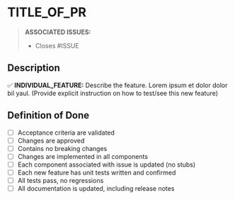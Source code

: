<!-- LOOK BELOW THIS TEMPLATE FOR A PATCH TEMPLATE -->

TITLE_OF_PR
===========

<!-- THIS IS A HINT FOR HOW TO SUCCESSFULLY USE THIS TEMPLATE, -->
<!-- YOU CAN DELETE OR LEAVE THIS COMMENT, IT WON'T BE RENDERED REGARDLESS -->

> **ASSOCIATED ISSUES:**
>
> <!-- WHEN YOU USE A # WHILE EDITING A TEXT BOX ON GITHUB.COM, -->
> <!-- A BOX WILL APPEAR THAT YOU CAN USE TO FIND ISSUES BY THEIR -->
> <!-- DESCRIPTION, USE THIS TO GET THE ISSUES YOU'RE LOOKING FOR -->
>
> <!-- ALSO NOTE THE 'CLOSES' KEYWORD, THIS WILL MAKE IT SO THAT -->
> <!-- WHEN THIS PR IS MERGED, THAT ISSUE WILL BE CLOSED BY THIS PR -->
> 
> - Closes #ISSUE

Description
-----------

<!-- IF YOU WANT TO USE EMOJIS, START BY TYPING : -->
<!-- A BOX WILL APPEAR AND YOU JUST NEED TO CONTINUE TYPING TO -->
<!-- SEARCH FOR THE EMOJI BY ITS NAME -->

<!-- DON'T FORGET TO INCLUDE EXPLICIT INSTRUCTIONS FOR HOW TO RECREATE FEATURE -->

✅ **INDIVIDUAL_FEATURE:** Describe the feature. Lorem ipsum et dolor dolor bil yaul. (Provide explicit instruction on how to test/see this new feature)

Definition of Done
------------------

<!-- THESE ARE CHECKBOXES, * [ ] IS UNCHECKED AND * [x] IS CHECKED -->

* [ ] Acceptance criteria are validated
* [ ] Changes are approved
* [ ] Contains no breaking changes
* [ ] Changes are implemented in all components
* [ ] Each component associated with issue is updated (no stubs)
* [ ] Each new feature has unit tests written and confirmed
* [ ] All tests pass, no regressions
* [ ] All documentation is updated, including release notes

<!-- PATCH TEMPLATE BELOW, REMOVE ABOVE AND THIS COMMENT PAIR TO USE

🔨 PATCH: QUICK_DESCRIPTION
===========

Old State
-----------

DESCRIBE THE PROBLEM BEFORE THE PATCH

New State
-----------

DESCRIBE THE SOLUTION AFTER THE PATCH

Definition of Done (pertinent to patch)
------------------

* [ ] Contains no breaking changes
* [ ] Changes are implemented in all components
* [ ] Each component associated with issue is updated (no stubs)
* [ ] All tests pass, no regressions
* [ ] All documentation is updated, including release notes

-->
